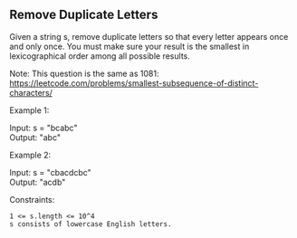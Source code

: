 ## Remove Duplicate Letters

Given a string s, remove duplicate letters so that every letter appears once and only once. You must make sure your result is the smallest in lexicographical order among all possible results.

Note: This question is the same as 1081: https://leetcode.com/problems/smallest-subsequence-of-distinct-characters/

 

Example 1:

Input: s = "bcabc"  
Output: "abc"

Example 2:

Input: s = "cbacdcbc"  
Output: "acdb"

 

Constraints:

    1 <= s.length <= 10^4
    s consists of lowercase English letters.

